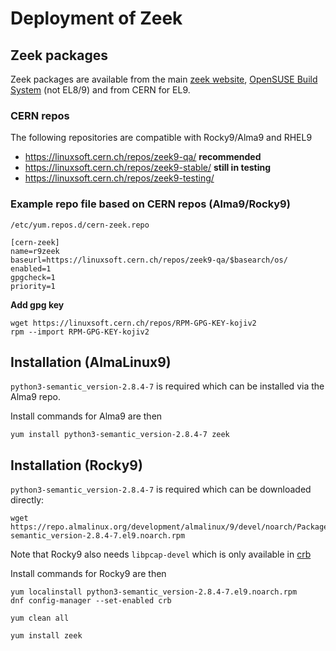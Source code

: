 # Deployment of Zeek

## Zeek packages
Zeek packages are available from the main [zeek website](https://zeek.org/get-zeek/), [OpenSUSE Build System](https://build.opensuse.org/project/show/security:zeek) (not EL8/9) and from CERN for EL9.

### CERN repos

The following repositories are compatible with Rocky9/Alma9 and RHEL9

- https://linuxsoft.cern.ch/repos/zeek9-qa/ **recommended**
- https://linuxsoft.cern.ch/repos/zeek9-stable/ **still in testing**
- https://linuxsoft.cern.ch/repos/zeek9-testing/

### Example repo file based on CERN repos (Alma9/Rocky9)

`/etc/yum.repos.d/cern-zeek.repo`

```
[cern-zeek]
name=r9zeek
baseurl=https://linuxsoft.cern.ch/repos/zeek9-qa/$basearch/os/
enabled=1
gpgcheck=1
priority=1
```

**Add gpg key**

```
wget https://linuxsoft.cern.ch/repos/RPM-GPG-KEY-kojiv2
rpm --import RPM-GPG-KEY-kojiv2
```

## Installation (AlmaLinux9)

`python3-semantic_version-2.8.4-7` is required which can be installed via the Alma9 repo.

Install commands for Alma9 are then

```
yum install python3-semantic_version-2.8.4-7 zeek
```

## Installation (Rocky9)

`python3-semantic_version-2.8.4-7` is required which can be downloaded directly:

```
wget  https://repo.almalinux.org/development/almalinux/9/devel/noarch/Packages/python3-semantic_version-2.8.4-7.el9.noarch.rpm
```

Note that Rocky9 also needs `libpcap-devel` which is only available in [crb](https://wiki.rockylinux.org/rocky/repo/#notes-on-crb)

Install commands for Rocky9 are then

```
yum localinstall python3-semantic_version-2.8.4-7.el9.noarch.rpm
dnf config-manager --set-enabled crb

yum clean all

yum install zeek
```

